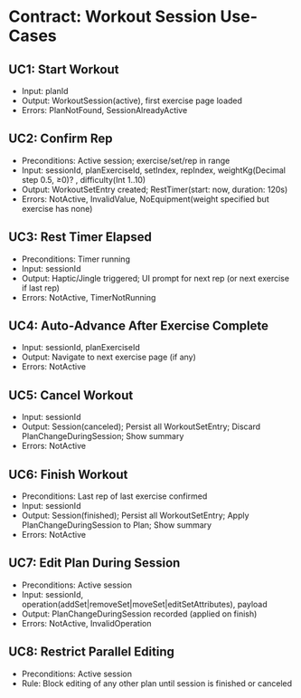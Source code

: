 # Contract: Workout Session Use-Cases

## UC1: Start Workout
- Input: planId
- Output: WorkoutSession(active), first exercise page loaded
- Errors: PlanNotFound, SessionAlreadyActive

## UC2: Confirm Rep
- Preconditions: Active session; exercise/set/rep in range
- Input: sessionId, planExerciseId, setIndex, repIndex, weightKg(Decimal step 0.5, ≥0)? , difficulty(Int 1..10)
- Output: WorkoutSetEntry created; RestTimer(start: now, duration: 120s)
- Errors: NotActive, InvalidValue, NoEquipment(weight specified but exercise has none)

## UC3: Rest Timer Elapsed
- Preconditions: Timer running
- Input: sessionId
- Output: Haptic/Jingle triggered; UI prompt for next rep (or next exercise if last rep)
- Errors: NotActive, TimerNotRunning

## UC4: Auto‑Advance After Exercise Complete
- Input: sessionId, planExerciseId
- Output: Navigate to next exercise page (if any)
- Errors: NotActive

## UC5: Cancel Workout
- Input: sessionId
- Output: Session(canceled); Persist all WorkoutSetEntry; Discard PlanChangeDuringSession; Show summary
- Errors: NotActive

## UC6: Finish Workout
- Preconditions: Last rep of last exercise confirmed
- Input: sessionId
- Output: Session(finished); Persist all WorkoutSetEntry; Apply PlanChangeDuringSession to Plan; Show summary
- Errors: NotActive

## UC7: Edit Plan During Session
- Preconditions: Active session
- Input: sessionId, operation(addSet|removeSet|moveSet|editSetAttributes), payload
- Output: PlanChangeDuringSession recorded (applied on finish)
- Errors: NotActive, InvalidOperation

## UC8: Restrict Parallel Editing
- Preconditions: Active session
- Rule: Block editing of any other plan until session is finished or canceled


